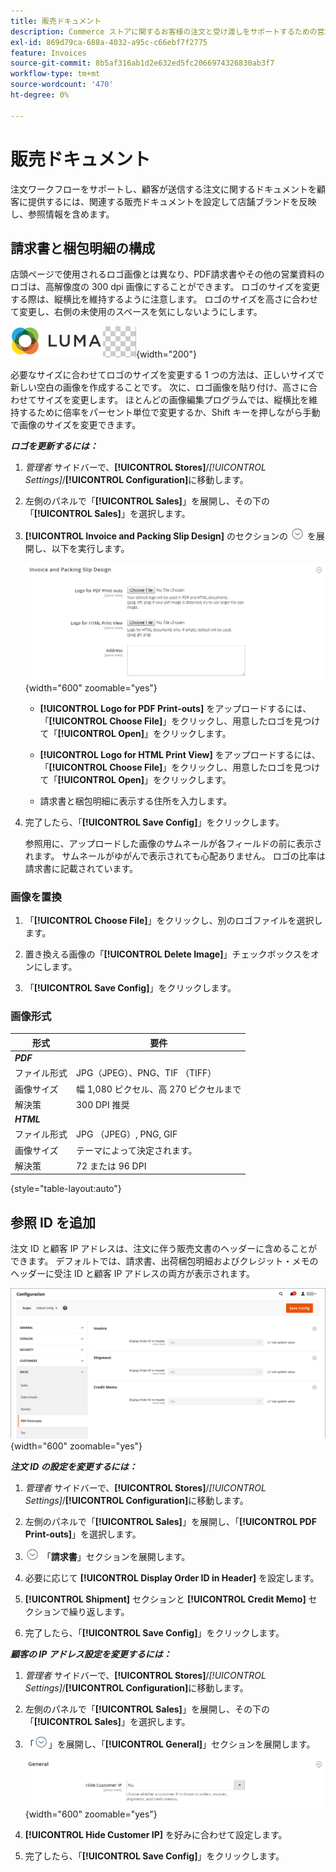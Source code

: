 ```yaml
---
title: 販売ドキュメント
description: Commerce ストアに関するお客様の注文と受け渡しをサポートするための営業文書の設定方法を説明します。
exl-id: 869d79ca-688a-4032-a95c-c66ebf7f2775
feature: Invoices
source-git-commit: 8b5af316ab1d2e632ed5fc2066974326830ab3f7
workflow-type: tm+mt
source-wordcount: '470'
ht-degree: 0%

---
```


# 販売ドキュメント

注文ワークフローをサポートし、顧客が送信する注文に関するドキュメントを顧客に提供するには、関連する販売ドキュメントを設定して店舗ブランドを反映し、参照情報を含めます。

## 請求書と梱包明細の構成

店頭ページで使用されるロゴ画像とは異なり、PDF請求書やその他の営業資料のロゴは、高解像度の 300 dpi 画像にすることができます。 ロゴのサイズを変更する際は、縦横比を維持するように注意します。 ロゴのサイズを高さに合わせて変更し、右側の未使用のスペースを気にしないようにします。

![&#x200B; サンプルロゴ &#x200B;](./assets/logo-pdf.png){width="200"}

必要なサイズに合わせてロゴのサイズを変更する 1 つの方法は、正しいサイズで新しい空白の画像を作成することです。 次に、ロゴ画像を貼り付け、高さに合わせてサイズを変更します。 ほとんどの画像編集プログラムでは、縦横比を維持するために倍率をパーセント単位で変更するか、Shift キーを押しながら手動で画像のサイズを変更できます。

**_ロゴを更新するには：_**

1. _管理者_ サイドバーで、**[!UICONTROL Stores]**/_[!UICONTROL Settings]_/**[!UICONTROL Configuration]**&#x200B;に移動します。

1. 左側のパネルで「**[!UICONTROL Sales]**」を展開し、その下の「**[!UICONTROL Sales]**」を選択します。

1. **[!UICONTROL Invoice and Packing Slip Design]** のセクションの ![&#x200B; 展開セレクター &#x200B;](../assets/icon-display-expand.png) を展開し、以下を実行します。

   ![&#x200B; 販売構成 – 販売請求書および梱包明細設計 &#x200B;](../configuration-reference/sales/assets/sales-invoice-packing-slip-design.png){width="600" zoomable="yes"}

   - **[!UICONTROL Logo for PDF Print-outs]** をアップロードするには、「**[!UICONTROL Choose File]**」をクリックし、用意したロゴを見つけて「**[!UICONTROL Open]**」をクリックします。

   - **[!UICONTROL Logo for HTML Print View]** をアップロードするには、「**[!UICONTROL Choose File]**」をクリックし、用意したロゴを見つけて「**[!UICONTROL Open]**」をクリックします。

   - 請求書と梱包明細に表示する住所を入力します。

1. 完了したら、「**[!UICONTROL Save Config]**」をクリックします。

   参照用に、アップロードした画像のサムネールが各フィールドの前に表示されます。 サムネールがゆがんで表示されても心配ありません。 ロゴの比率は請求書に記載されています。

### 画像を置換

1. 「**[!UICONTROL Choose File]**」をクリックし、別のロゴファイルを選択します。

1. 置き換える画像の「**[!UICONTROL Delete Image]**」チェックボックスをオンにします。

1. 「**[!UICONTROL Save Config]**」をクリックします。

### 画像形式

| 形式 | 要件 |
|--- |------------------------------------------|
| **_PDF_** |  |
| ファイル形式 | JPG（JPEG）、PNG、TIF （TIFF） |
| 画像サイズ | 幅 1,080 ピクセル、高 270 ピクセルまで |
| 解決策 | 300 DPI 推奨 |
| **_HTML_** |  |
| ファイル形式 | JPG （JPEG）, PNG, GIF |
| 画像サイズ | テーマによって決定されます。 |
| 解決策 | 72 または 96 DPI |

{style="table-layout:auto"}

## 参照 ID を追加

注文 ID と顧客 IP アドレスは、注文に伴う販売文書のヘッダーに含めることができます。 デフォルトでは、請求書、出荷梱包明細およびクレジット・メモのヘッダーに受注 ID と顧客 IP アドレスの両方が表示されます。

![&#x200B; セールス構成：PDFの印刷出力 &#x200B;](./assets/config-sales-pdf-print-outs.png){width="600" zoomable="yes"}

**_注文 ID の設定を変更するには：_**

1. _管理者_ サイドバーで、**[!UICONTROL Stores]**/_[!UICONTROL Settings]_/**[!UICONTROL Configuration]**&#x200B;に移動します。

1. 左側のパネルで「**[!UICONTROL Sales]**」を展開し、「**[!UICONTROL PDF Print-outs]**」を選択します。

1. ![&#x200B; 展開セレクター &#x200B;](../assets/icon-display-expand.png) 「**請求書**」セクションを展開します。

1. 必要に応じて **[!UICONTROL Display Order ID in Header]** を設定します。

1. **[!UICONTROL Shipment]** セクションと **[!UICONTROL Credit Memo]** セクションで繰り返します。

1. 完了したら、「**[!UICONTROL Save Config]**」をクリックします。

**_顧客の IP アドレス設定を変更するには：_**

1. _管理者_ サイドバーで、**[!UICONTROL Stores]**/_[!UICONTROL Settings]_/**[!UICONTROL Configuration]**&#x200B;に移動します。

1. 左側のパネルで「**[!UICONTROL Sales]**」を展開し、その下の「**[!UICONTROL Sales]**」を選択します。

1. 「![&#x200B; 展開セレクター &#x200B;](../assets/icon-display-expand.png)」を展開し、「**[!UICONTROL General]**」セクションを展開します。

   ![&#x200B; 販売設定 – 一般的な販売設定 &#x200B;](../configuration-reference/sales/assets/sales-general.png){width="600" zoomable="yes"}

1. **[!UICONTROL Hide Customer IP]** を好みに合わせて設定します。

1. 完了したら、「**[!UICONTROL Save Config]**」をクリックします。

